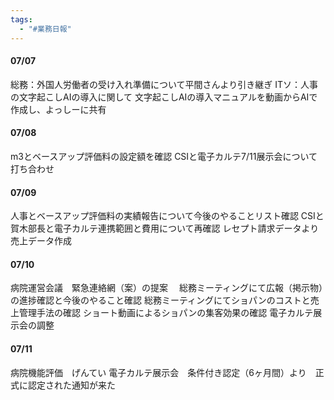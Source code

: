```yaml
---
tags:
  - "#業務日報"
---
```


#### 07/07
総務：外国人労働者の受け入れ準備について平間さんより引き継ぎ
ITソ：人事の文字起こしAIの導入に関して
文字起こしAIの導入マニュアルを動画からAIで作成し、よっしーに共有

#### 07/08
m3とベースアップ評価料の設定額を確認
CSIと電子カルテ7/11展示会について打ち合わせ

#### 07/09
人事とベースアップ評価料の実績報告について今後のやることリスト確認
CSIと賀木部長と電子カルテ連携範囲と費用について再確認
レセプト請求データより売上データ作成

#### 07/10
病院運営会議　緊急連絡網（案）の提案　
総務ミーティングにて広報（掲示物）の進捗確認と今後のやること確認
総務ミーティングにてショパンのコストと売上管理手法の確認
ショート動画によるショパンの集客効果の確認
電子カルテ展示会の調整

#### 07/11
病院機能評価　げんてい
電子カルテ展示会　条件付き認定（6ヶ月間）より　正式に認定された通知が来た